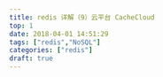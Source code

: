 ```yaml
---
title: redis 详解（9）云平台 CacheCloud
top: 1
date: 2018-04-01 14:51:29
tags: ["redis","NoSQL"]
categories: ["redis"]
draft: true
---
```



